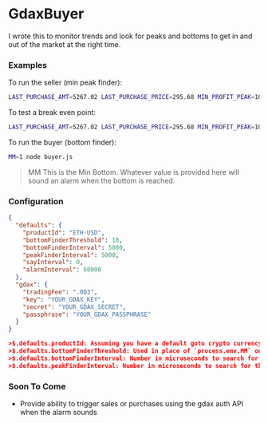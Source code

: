 # GdaxBuyer

I wrote this to monitor trends and look for peaks and bottoms to get in and out of the market at 
the right time.

### Examples

To run the seller (min peak finder):

```bash
LAST_PURCHASE_AMT=5267.02 LAST_PURCHASE_PRICE=295.68 MIN_PROFIT_PEAK=10 node seller.js
```

To test a break even point:

```bash
LAST_PURCHASE_AMT=5267.02 LAST_PURCHASE_PRICE=295.68 MIN_PROFIT_PEAK=10 TLP=300 node seller.js
```

To run the buyer (bottom finder):

```bash
MM=1 node buyer.js
```
>MM This is the Min Bottom. Whatever value is provided here will sound an alarm when the bottom is reached.

### Configuration

```json
{
  "defaults": {
    "productId": "ETH-USD",
    "bottomFinderThreshold": 10,
    "bottomFinderInterval": 5000,
    "peakFinderInterval": 5000,
    "sayInterval": 0,
    "alarmInterval": 60000
  },
  "gdax": {
    "tradingFee": ".003",
    "key": "YOUR_GDAX_KEY",
    "secret": "YOUR_GDAX_SECRET",
    "passphrase": "YOUR_GDAX_PASSPHRASE"
  }
}

>$.defaults.productId: Assuming you have a default goto crypto currency, is used by the seller
>$.defaults.bottomFinderThreshold: Used in place of `process.env.MM` on buyer.js, the min bottom.
>$.defaults.bottomFinderInterval: Number in microseconds to search for the bottom in buyer.js
>$.defaults.peakFinderInterval: Number in microseconds to search for the min peak in seller.js

```

### Soon To Come

* Provide ability to trigger sales or purchases using the gdax auth API when the alarm sounds
